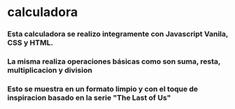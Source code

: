 # calculadora

### Esta calculadora se realizo integramente con Javascript Vanila, CSS y HTML.
### La misma realiza operaciones básicas como son suma, resta, multiplicacion y division 
### Esto se muestra en un formato limpio y con el toque de inspiracion basado en la serie "The Last of Us" 

